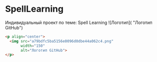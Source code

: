 # SpellLearning
Индивидуальный проект по теме: Spell Learning
![Логотип]( "Логотип GitHub")
```html
<p align="center">
  <img src="a79bdfc5ba5156e0096d0dbe44a062c4.png" 
       width="150" 
       alt="Логотип GitHub">
</p>
